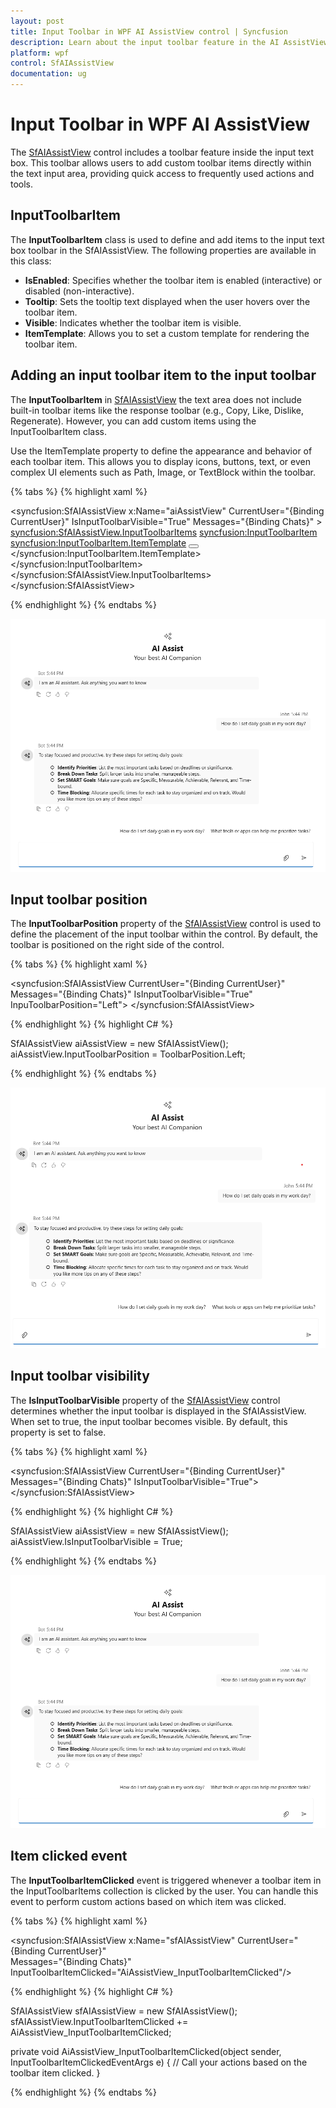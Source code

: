 ```yaml
---
layout: post
title: Input Toolbar in WPF AI AssistView control | Syncfusion
description: Learn about the input toolbar feature in the AI AssistView control, which enables users to access quick actions to input textbox responses through toolbar items.
platform: wpf
control: SfAIAssistView
documentation: ug
---
```


# Input Toolbar in WPF AI AssistView

The [SfAIAssistView](https://help.syncfusion.com/cr/wpf/Syncfusion.UI.Xaml.Chat.SfAIAssistView.html) control includes a toolbar feature inside the input text box. This toolbar allows users to add custom toolbar items directly within the text input area, providing quick access to frequently used actions and tools.

## InputToolbarItem

The **InputToolbarItem** class is used to define and add items to the input text box toolbar in the SfAIAssistView. The following properties are available in this class:

- **IsEnabled**: Specifies whether the toolbar item is enabled (interactive) or disabled (non-interactive).
- **Tooltip**: Sets the tooltip text displayed when the user hovers over the toolbar item.
- **Visible**: Indicates whether the toolbar item is visible.
- **ItemTemplate**: Allows you to set a custom template for rendering the toolbar item.

## Adding an input toolbar item to the input toolbar

The **InputToolbarItem** in [SfAIAssistView](https://help.syncfusion.com/cr/wpf/Syncfusion.UI.Xaml.Chat.SfAIAssistView.html) the text area does not include built-in toolbar items like the response toolbar (e.g., Copy, Like, Dislike, Regenerate). However, you can add custom items using the InputToolbarItem class.

Use the ItemTemplate property to define the appearance and behavior of each toolbar item. This allows you to display icons, buttons, text, or even complex UI elements such as Path, Image, or TextBlock within the toolbar.

{% tabs %}
{% highlight xaml %}

<syncfusion:SfAIAssistView x:Name="aiAssistView" CurrentUser="{Binding CurrentUser}"
                            IsInputToolbarVisible="True"
                            Messages="{Binding Chats}" >
    <syncfusion:SfAIAssistView.InputToolbarItems>
        <syncfusion:InputToolbarItem>
            <syncfusion:InputToolbarItem.ItemTemplate>
                            <DataTemplate>
                                <Button Height="24" Width="30" Padding="3" >
                                        <Viewbox>
                                            <Path Fill="Black" Stretch="UniformToFill"
Data="M10.2656 3.0293C10.5 3.0293 10.7207 3.07422 10.9277 3.16406C11.1348 3.25391 11.3145 3.37695 11.4668 3.5332C11.623 3.68555 11.7461 3.86523 11.8359 4.07227C11.9258 4.2793 11.9707 4.5 11.9707 4.73438C11.9707 4.96484 11.9277 5.18164 11.8418 5.38477C11.7559 5.58789 11.6309 5.77148 11.4668 5.93555L6.31055 11.1152C6.16211 11.2637 5.98633 11.3633 5.7832 11.4141L3.46875 11.9824C3.45312 11.9863 3.4375 11.9902 3.42188 11.9941C3.41016 11.9941 3.39453 11.9941 3.375 11.9941C3.27344 11.9941 3.18555 11.957 3.11133 11.8828C3.04102 11.8086 3.00586 11.7207 3.00586 11.6191C3.00586 11.5996 3.00586 11.584 3.00586 11.5723C3.00977 11.5566 3.01367 11.541 3.01758 11.5254L3.60938 9.22266C3.63281 9.12891 3.66992 9.03711 3.7207 8.94727C3.77539 8.85352 3.83594 8.77344 3.90234 8.70703L9.06445 3.52734C9.22461 3.36719 9.4082 3.24414 9.61523 3.1582C9.82617 3.07227 10.043 3.0293 10.2656 3.0293ZM10.2656 3.7793C10.1406 3.7793 10.0195 3.80273 9.90234 3.84961C9.78906 3.89648 9.6875 3.96484 9.59766 4.05469L4.43555 9.24023C4.38477 9.29102 4.35156 9.34766 4.33594 9.41016L3.90234 11.1035L5.60742 10.6816C5.67383 10.666 5.73242 10.6328 5.7832 10.582L10.9395 5.4082C11.0293 5.31836 11.0977 5.21484 11.1445 5.09766C11.1914 4.98047 11.2148 4.85938 11.2148 4.73438C11.2148 4.60547 11.1895 4.48242 11.1387 4.36523C11.0918 4.24805 11.0254 4.14648 10.9395 4.06055C10.8535 3.97461 10.752 3.90625 10.6348 3.85547C10.5215 3.80469 10.3984 3.7793 10.2656 3.7793ZM5.58398 5.95898L5.00391 6.53906L4.5 5.25H1.50586L0.726562 7.25977C0.699219 7.33008 0.652344 7.38672 0.585938 7.42969C0.523438 7.47266 0.455078 7.49414 0.380859 7.49414C0.275391 7.49414 0.185547 7.45898 0.111328 7.38867C0.0371094 7.31836 0 7.23047 0 7.125C0 7.10156 0.00195312 7.07812 0.00585938 7.05469C0.00976562 7.02734 0.015625 7.00391 0.0234375 6.98438L2.64844 0.234375C2.67969 0.160156 2.72656 0.101562 2.78906 0.0585938C2.85156 0.015625 2.92188 -0.00585938 3 -0.00585938C3.07812 -0.00585938 3.14844 0.015625 3.21094 0.0585938C3.27344 0.101562 3.32031 0.160156 3.35156 0.234375L5.58398 5.95898ZM3 1.40039L1.79883 4.5H4.21289L3 1.40039Z"/>
                                        </Viewbox>
                                    </Button>
                            </DataTemplate>
            </syncfusion:InputToolbarItem.ItemTemplate>
        </syncfusion:InputToolbarItem>
    </syncfusion:SfAIAssistView.InputToolbarItems>
</syncfusion:SfAIAssistView>

{% endhighlight %} 
{% endtabs %}

![Adding an input toolbar item using ItemTemplate feature in WPF SfAIAssistView control](aiassistview_images/wpf_aiassistview_input_toolbar_items.png)

## Input toolbar position

The **InputToolbarPosition** property of the [SfAIAssistView](https://help.syncfusion.com/cr/wpf/Syncfusion.UI.Xaml.Chat.SfAIAssistView.html) control is used to define the placement of the input toolbar within the control. By default, the toolbar is positioned on the right side of the control.

{% tabs %}
{% highlight xaml %}

<syncfusion:SfAIAssistView CurrentUser="{Binding CurrentUser}"  
                           Messages="{Binding Chats}" IsInputToolbarVisible="True"
                           InpuToolbarPosition="Left">
</syncfusion:SfAIAssistView>

{% endhighlight %} 
{% highlight C# %}

SfAIAssistView aiAssistView = new SfAIAssistView();
aiAssistView.InputToolbarPosition = ToolbarPosition.Left;

{% endhighlight %}
{% endtabs %}

![Left input toolbar position in WPF SfAIAssistView control](aiassistview_images/wpf_aiassistview_inputtoolbar_Left.png)

## Input toolbar visibility

The **IsInputToolbarVisible** property of the [SfAIAssistView](https://help.syncfusion.com/cr/wpf/Syncfusion.UI.Xaml.Chat.SfAIAssistView.html) control determines whether the input toolbar is displayed in the SfAIAssistView. When set to true, the input toolbar becomes visible. By default, this property is set to false.

{% tabs %}
{% highlight xaml %}

<syncfusion:SfAIAssistView CurrentUser="{Binding CurrentUser}"  
                           Messages="{Binding Chats}" IsInputToolbarVisible="True">
</syncfusion:SfAIAssistView>

{% endhighlight %} 
{% highlight C# %}

SfAIAssistView aiAssistView = new SfAIAssistView();
aiAssistView.IsInputToolbarVisible = True;

{% endhighlight %}
{% endtabs %}

![Input toolbar visibility in WPF SfAIAssistView control](aiassistview_images/wpf_aiassistview_input_toolbar_visibility.png)

## Item clicked event 

The **InputToolbarItemClicked** event is triggered whenever a toolbar item in the InputToolbarItems collection is clicked by the user. You can handle this event to perform custom actions based on which item was clicked.

{% tabs %}
{% highlight xaml %}

<syncfusion:SfAIAssistView x:Name="sfAIAssistView" CurrentUser="{Binding CurrentUser}"  
                               Messages="{Binding Chats}" InputToolbarItemClicked="AiAssistView_InputToolbarItemClicked"/>

{% endhighlight %} 
{% highlight C# %}

SfAIAssistView sfAIAssistView = new SfAIAssistView();
sfAIAssistView.InputToolbarItemClicked += AiAssistView_InputToolbarItemClicked;

private void AiAssistView_InputToolbarItemClicked(object sender, InputToolbarItemClickedEventArgs e)
{
    // Call your actions based on the toolbar item clicked.
}

{% endhighlight %}
{% endtabs %}
